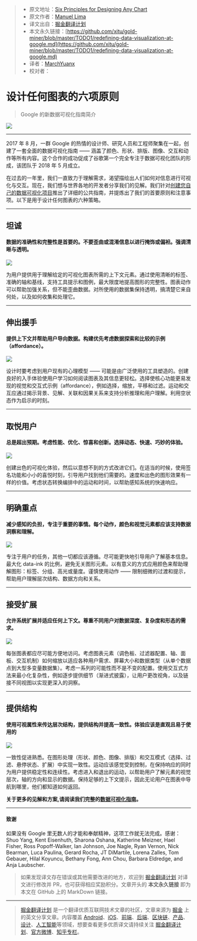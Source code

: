 > * 原文地址：[Six Principles for Designing Any Chart](https://medium.com/google-design/redefining-data-visualization-at-google-9bdcf2e447c6)
> * 原文作者：[Manuel Lima](https://medium.com/@mslima)
> * 译文出自：[掘金翻译计划](https://github.com/xitu/gold-miner)
> * 本文永久链接：[https://github.com/xitu/gold-miner/blob/master/TODO1/redefining-data-visualization-at-google.md](https://github.com/xitu/gold-miner/blob/master/TODO1/redefining-data-visualization-at-google.md)
> * 译者：[MarchYuanx](https://github.com/MarchYuanx)
> * 校对者：

# 设计任何图表的六项原则

> Google 的新数据可视化指南简介

![](https://cdn-images-1.medium.com/max/2748/1*mXIcH44FAZKCRjX5g_lYmw.png)

---

2017 年 8 月，一群 Google 的热情的设计师、研究人员和工程师聚集在一起，创建了一套全面的数据可视化指南 —— 涵盖了颜色、形状、排版、图像、交互和动作等所有内容。这个合作的成功促成了谷歌第一个完全专注于数据可视化团队的形成，该团队于 2018 年 5 月成立。

在过去的一年里，我们一直致力于理解需求，渴望描绘出人们如何对信息进行可视化与交互。现在，我们想与世界各地的开发者分享我们的见解。我们针对[创建您自己的数据可视化项目](https://goo.gle/2ITQoTY)推出了详细的公共指南，并提炼出了我们的首要原则和注意事项。以下是用于设计任何图表的六种策略。

---

## 坦诚

#### 数据的准确性和完整性是首要的。不要歪曲或混淆信息以进行掩饰或偏袒。强调清晰与透明。

![](https://cdn-images-1.medium.com/max/2760/1*ydrVMlmFanX1LsuN6CzTqA.png)

为用户提供用于理解给定的可视化图表所需的上下文元素。通过使用清晰的标签、准确的轴和基线，支持工具提示和图例，最大限度地提高图形的完整性。图表动作可以帮助加强关系，但不能歪曲数据。对所使用的数据集保持透明，搞清楚它来自何处，以及如何收集和处理它。

---

## 伸出援手

#### 提供上下文并帮助用户导向数据。构建优先考虑数据探索和比较的示例（affordance）。

![](https://cdn-images-1.medium.com/max/2760/1*60a7CCF8W4EytCv7idmllw.png)

设计时要考虑到用户现有的心理模型 —— 可能是由广泛使用的工具塑造的。创建良好的入手体验使用户学习如何阅读图表及其信息更轻松。选择使核心功能更易发现的视觉和交互式示例（affordance），例如选择，缩放，平移和过滤。运动和交互应通过揭示背景、见解、关联和因果关系来支持分析推理和用户理解。利用空状态作为启示的时刻。

---

## 取悦用户

#### 总是超出预期。考虑性能、优化、惊喜和创新。选择动态、快速、巧妙的体验。

![](https://cdn-images-1.medium.com/max/2760/1*IpHoJvLE_87IDvRG8dQ3MQ.png)

创建出色的可视化体验，然后以意想不到的方式改进它们。在适当的时候，使用签名功能和小小的喜悦时刻，引导用户找到他们需要的。速度和出色的图形效果有一样的价值。考虑状态转换编排中的运动和时间，以帮助感知系统的快速响应。

---

## 明确重点

#### 减少感知的负担，专注于重要的事情。每个动作，颜色和视觉元素都应该支持数据洞察和理解。

![](https://cdn-images-1.medium.com/max/2760/1*VwVvqEaH-Y3Z_5Ryt481gw.png)

专注于用户的任务，其他一切都应该遵循。尽可能更快地引导用户了解基本信息。最大化 data-ink 的比例，避免无关图形元素。以有意义的方式应用颜色来帮助理解图形：标签、分组、高光或量度。谨慎使用动作 —— 限制细微的过渡和提示，帮助用户理解层次结构、数据方向和关系。

---

## 接受扩展

#### 允许系统扩展并适应任何上下文。尊重不同用户对数据深度、复杂度和形态的需求。

![](https://cdn-images-1.medium.com/max/2760/1*DF5pg4i7OlWo9fAfbi-liQ.png)

每张图表都应尽可能方便地访问。考虑图表元素（调色板、过滤器配置、轴、面板、交互机制）如何缩放以适应各种用户需求、屏幕大小和数据类型（从单个数据点到大型多变量数据集）。考虑一系列的可能性而不是不变的配置。使用交互式方法来最小化复杂性，例如逐步提供细节（渐进式披露），让用户更改视角，以及链接不同视图以实现更深入的洞察。

---

## 提供结构

#### 使用可视属性来传达层次结构，提供结构并提高一致性。体验应该是直观且易于使用的

![](https://cdn-images-1.medium.com/max/2760/1*XJqqL_vhSWVNRpjbi_zn1g.png)

一致性促进熟悉。在图形处理（形状、颜色、图像、排版）和交互模式（选择、过滤、悬停状态、扩展）中实现一致性。运动应该感觉受到控制，在保持响应的同时为用户提供稳定性和连续性。考虑进入和退出的运动，以帮助用户了解元素的视觉层次，轴的方向和显示的数据。保持足够的上下文提示，因此无论用户在图表中导航到哪里，他们都知道如何返回。

**关于更多的见解和方案,请阅读我们完整的[数据可视化指南](https://goo.gle/2ITQoTY)。**

---

#### 致谢

如果没有 Google 里无数人的才能和奉献精神，这项工作就无法完成。感谢：Shuo Yang, Kent Eisenhuth, Sharona Oshana, Katherine Meizner, Hael Fisher, Ross Popoff-Walker, Ian Johnson, Joe Nagle, Ryan Vernon, Nick Bearman, Luca Paulina, Gerard Rocha, JT DiMartile, Lorena Zalles, Tom Gebauer, Hilal Koyuncu, Bethany Fong, Ann Chou, Barbara Eldredge, and Anja Laubscher.

> 如果发现译文存在错误或其他需要改进的地方，欢迎到 [掘金翻译计划](https://github.com/xitu/gold-miner) 对译文进行修改并 PR，也可获得相应奖励积分。文章开头的 **本文永久链接** 即为本文在 GitHub 上的 MarkDown 链接。

---

> [掘金翻译计划](https://github.com/xitu/gold-miner) 是一个翻译优质互联网技术文章的社区，文章来源为 [掘金](https://juejin.im) 上的英文分享文章。内容覆盖 [Android](https://github.com/xitu/gold-miner#android)、[iOS](https://github.com/xitu/gold-miner#ios)、[前端](https://github.com/xitu/gold-miner#前端)、[后端](https://github.com/xitu/gold-miner#后端)、[区块链](https://github.com/xitu/gold-miner#区块链)、[产品](https://github.com/xitu/gold-miner#产品)、[设计](https://github.com/xitu/gold-miner#设计)、[人工智能](https://github.com/xitu/gold-miner#人工智能)等领域，想要查看更多优质译文请持续关注 [掘金翻译计划](https://github.com/xitu/gold-miner)、[官方微博](http://weibo.com/juejinfanyi)、[知乎专栏](https://zhuanlan.zhihu.com/juejinfanyi)。
